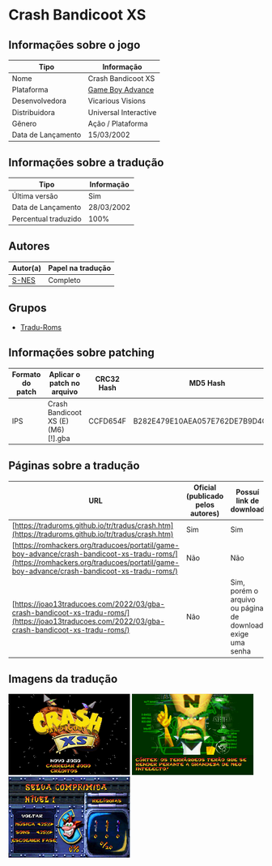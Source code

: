 # Crash Bandicoot XS

## Informações sobre o jogo

| Tipo | Informação |
| ----------- | ----------- |
| Nome | Crash Bandicoot XS |
| Plataforma | [Game Boy Advance](../) |
| Desenvolvedora | Vicarious Visions |
| Distribuidora | Universal Interactive |
| Gênero | Ação / Plataforma |
| Data de Lançamento | 15/03/2002 |

## Informações sobre a tradução

| Tipo | Informação |
| ----------- | ----------- |
| Última versão | Sim |
| Data de Lançamento | 28/03/2002 |
| Percentual traduzido | 100% |

## Autores

| Autor(a) | Papel na tradução |
| ----------- | ----------- |
| [S\-NES](../../../autores/s-nes/) | Completo |

## Grupos

* [Tradu\-Roms](../../../grupos/tradu-roms/)

## Informações sobre patching

| Formato do patch | Aplicar o patch no arquivo | CRC32 Hash | MD5 Hash |
| ----------- | ----------- | ----------- | ----------- |
| IPS | Crash Bandicoot XS \(E\) \(M6\) \[\!\]\.gba | CCFD654F | B282E479E10AEA057E762DE7B9D4CA4B |

## Páginas sobre a tradução

| URL | Oficial (publicado pelos autores) | Possuí link de download |
| ----------- | ----------- | ----------- |
| [https://traduroms.github.io/tr/tradus/crash.htm](https://traduroms.github.io/tr/tradus/crash.htm) | Sim | Sim |
| [https://romhackers.org/traducoes/portatil/game-boy-advance/crash-bandicoot-xs-tradu-roms/](https://romhackers.org/traducoes/portatil/game-boy-advance/crash-bandicoot-xs-tradu-roms/) | Não | Não |
| [https://joao13traducoes.com/2022/03/gba-crash-bandicoot-xs-tradu-roms/](https://joao13traducoes.com/2022/03/gba-crash-bandicoot-xs-tradu-roms/) | Não | Sim, porém o arquivo ou página de download exige uma senha |

## Imagens da tradução

![Imagem de exemplo da tradução 1](1.png)
![Imagem de exemplo da tradução 2](2.png)
![Imagem de exemplo da tradução 3](3.png)